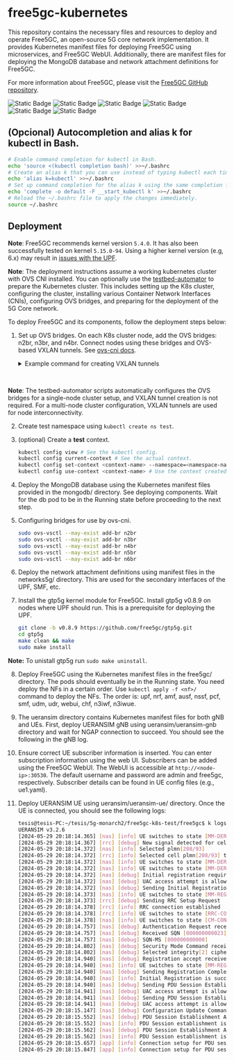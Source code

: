 # free5gc-kubernetes

This repository contains the necessary files and resources to deploy and operate Free5GC, an open-source 5G core network implementation. It provides Kubernetes manifest files for deploying Free5GC using microservices, and Free5GC WebUI. Additionally, there are manifest files for deploying the MongoDB database and network attachment definitions for Free5GC.

For more information about Free5GC, please visit the [Free5GC GitHub repository](https://github.com/free5gc/free5gc).

![Static Badge](https://img.shields.io/badge/stable-v1.0.0-green)
![Static Badge](https://img.shields.io/badge/free5gc-v3.4.1-green)
![Static Badge](https://img.shields.io/badge/ueransim-v3.4.1-green)
![Static Badge](https://img.shields.io/badge/k8s-v1.28.10-green)
![Static Badge](https://img.shields.io/badge/ubuntu-v20.04_LTS-green) 
![Static Badge](https://img.shields.io/badge/kernel-v5.4.0-green) 

## (Opcional) Autocompletion and alias k for kubectl in Bash.

```sh
# Enable command completion for kubectl in Bash.
echo 'source <(kubectl completion bash)' >>~/.bashrc
# Create an alias k that you can use instead of typing kubectl each time.
echo 'alias k=kubectl' >>~/.bashrc
# Set up command completion for the alias k using the same completion function as kubectl.
echo 'complete -o default -F __start_kubectl k' >>~/.bashrc
# Reload the ~/.bashrc file to apply the changes immediately.
source ~/.bashrc
```

## Deployment

**Note**: Free5GC recommends kernel version `5.4.0`. It has also been successfully tested on kernel `5.15.0-94`. Using a higher kernel version (e.g, 6.x) may result in [issues with the UPF](https://forum.free5gc.org/t/upf-est-createfar-error-invalid-argument/2111). 

**Note**: The deployment instructions assume a working kubernetes cluster with OVS CNI installed. You can optionally use the [testbed-automator](https://github.com/niloysh/testbed-automator) to prepare the Kubernetes cluster. This includes setting up the K8s cluster, configuring the cluster, installing various Container Network Interfaces (CNIs), configuring OVS bridges, and preparing for the deployment of the 5G Core network.

To deploy Free5GC and its components, follow the deployment steps below:

1. Set up OVS bridges. On each K8s cluster node, add the OVS bridges: n2br, n3br, and n4br. Connect nodes using these bridges and OVS-based VXLAN tunnels. See [ovs-cni docs](https://github.com/k8snetworkplumbingwg/ovs-cni/blob/main/docs/demo.md#connect-bridges-using-vxlan).

    <details>
    <summary>Example command for creating VXLAN tunnels</summary>

    ```bash
    sudo ovs-vsctl add-port n2br vxlan_nuc1_n2 -- set Interface vxlan_nuc1_n2 type=vxlan options:remote_ip=<remote_ip> options:key=1002
    ```
    </details>  

<br>

**Note**: The testbed-automator scripts automatically configures the OVS bridges for a single-node cluster setup, and VXLAN tunnel creation is not required. For a multi-node cluster configuration, VXLAN tunnels are used for node interconnectivity.

2. Create test namespace using `kubectl create ns test`.

3. (optional) Create a **test** context.

    ```sh
    kubectl config view # See the kubectl config.
    kubectl config current-context # See the actual context.
    kubectl config set-context <context-name> --namespace=<namespace-name> --cluster=<cluster-name> --user=<user-name>  # Create a new context.
    kubectl config use-context <context-name> # Use the context created.
    ```

4. Deploy the MongoDB database using the Kubernetes manifest files provided in the mongodb/ directory. See deploying components. Wait for the db pod to be in the Running state before proceeding to the next step.

5. Configuring bridges for use by ovs-cni.

    ```sh
    sudo ovs-vsctl --may-exist add-br n2br
    sudo ovs-vsctl --may-exist add-br n3br
    sudo ovs-vsctl --may-exist add-br n4br
    sudo ovs-vsctl --may-exist add-br n5br
    sudo ovs-vsctl --may-exist add-br n6br
    ```

6. Deploy the network attachment definitions using manifest files in the networks5g/ directory. This are used for the secondary interfaces of the UPF, SMF, etc.

7. Install the gtp5g kernel module for Free5GC. Install gtp5g v0.8.9 on nodes where UPF should run. This is a prerequisite for deploying the UPF.

    ```sh
    git clone -b v0.8.9 https://github.com/free5gc/gtp5g.git
    cd gtp5g
    make clean && make
    sudo make install
    ```

**Note:** To unistall gtp5g run `sudo make uninstall`.

8. Deploy Free5GC using the Kubernetes manifest files in the free5gc/ directory. The pods should eventually be in the Running state. You need deploy the NFs in a certain order. Use `kubectl apply -f <nf>/` command to deploy the NFs. The order is: upf, nrf, amf, ausf, nssf, pcf, smf, udm, udr, webui, chf, n3iwf, n3iwue. 

9. The ueransim directory contains Kubernetes manifest files for both gNB and UEs. First, deploy UERANSIM gNB using ueransim/ueransim-gnb directory and wait for NGAP connection to succeed. You should see the following in the gNB log.

10. Ensure correct UE subscriber information is inserted. You can enter subscription information using the web UI. Subscribers can be added using the Free5GC WebUI. The WebUI is accessible at `http://<node-ip>:30530`. The default username and password are admin and free5gc, respectively. Subscriber details can be found in UE config files (e.g., ue1.yaml).

11. Deploy UERANSIM UE using ueransim/ueransim-ue/ directory. Once the UE is connected, you should see the following logs:

    ```sh
    tesis@tesis-PC:~/tesis/5g-monarch2/free5gc-k8s-test/free5gc$ k logs ue-68979c6bd9-v9mbx 
    UERANSIM v3.2.6
    [2024-05-29 20:18:14.365] [nas] [info] UE switches to state [MM-DEREGISTERED/PLMN-SEARCH]
    [2024-05-29 20:18:14.367] [rrc] [debug] New signal detected for cell[1], total [1] cells in coverage
    [2024-05-29 20:18:14.372] [nas] [info] Selected plmn[208/93]
    [2024-05-29 20:18:14.372] [rrc] [info] Selected cell plmn[208/93] tac[1] category[SUITABLE]
    [2024-05-29 20:18:14.372] [nas] [info] UE switches to state [MM-DEREGISTERED/PS]
    [2024-05-29 20:18:14.372] [nas] [info] UE switches to state [MM-DEREGISTERED/NORMAL-SERVICE]
    [2024-05-29 20:18:14.372] [nas] [debug] Initial registration required due to [MM-DEREG-NORMAL-SERVICE]
    [2024-05-29 20:18:14.372] [nas] [debug] UAC access attempt is allowed for identity[0], category[MO_sig]
    [2024-05-29 20:18:14.372] [nas] [debug] Sending Initial Registration
    [2024-05-29 20:18:14.373] [nas] [info] UE switches to state [MM-REGISTER-INITIATED]
    [2024-05-29 20:18:14.373] [rrc] [debug] Sending RRC Setup Request
    [2024-05-29 20:18:14.378] [rrc] [info] RRC connection established
    [2024-05-29 20:18:14.378] [rrc] [info] UE switches to state [RRC-CONNECTED]
    [2024-05-29 20:18:14.378] [nas] [info] UE switches to state [CM-CONNECTED]
    [2024-05-29 20:18:14.757] [nas] [debug] Authentication Request received
    [2024-05-29 20:18:14.757] [nas] [debug] Received SQN [000000000023]
    [2024-05-29 20:18:14.757] [nas] [debug] SQN-MS [000000000000]
    [2024-05-29 20:18:14.802] [nas] [debug] Security Mode Command received
    [2024-05-29 20:18:14.802] [nas] [debug] Selected integrity[2] ciphering[0]
    [2024-05-29 20:18:14.940] [nas] [debug] Registration accept received
    [2024-05-29 20:18:14.940] [nas] [info] UE switches to state [MM-REGISTERED/NORMAL-SERVICE]
    [2024-05-29 20:18:14.940] [nas] [debug] Sending Registration Complete
    [2024-05-29 20:18:14.940] [nas] [info] Initial Registration is successful
    [2024-05-29 20:18:14.940] [nas] [debug] Sending PDU Session Establishment Request
    [2024-05-29 20:18:14.941] [nas] [debug] UAC access attempt is allowed for identity[0], category[MO_sig]
    [2024-05-29 20:18:14.941] [nas] [debug] Sending PDU Session Establishment Request
    [2024-05-29 20:18:14.941] [nas] [debug] UAC access attempt is allowed for identity[0], category[MO_sig]
    [2024-05-29 20:18:15.147] [nas] [debug] Configuration Update Command received
    [2024-05-29 20:18:15.552] [nas] [debug] PDU Session Establishment Accept received
    [2024-05-29 20:18:15.552] [nas] [info] PDU Session establishment is successful PSI[1]
    [2024-05-29 20:18:15.562] [nas] [debug] PDU Session Establishment Accept received
    [2024-05-29 20:18:15.562] [nas] [info] PDU Session establishment is successful PSI[2]
    [2024-05-29 20:18:15.657] [app] [info] Connection setup for PDU session[1] is successful, TUN interface[uesimtun0, 10.60.0.1] is up.
    [2024-05-29 20:18:15.847] [app] [info] Connection setup for PDU session[2] is successful, TUN interface[uesimtun1, 10.61.0.1] is up.
    ```




